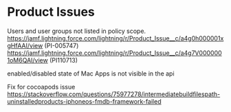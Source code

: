 #  Product Issues
Users and user groups not listed in policy scope. https://jamf.lightning.force.com/lightning/r/Product_Issue__c/a4g0h000001xgHfAAI/view (PI-005747)
    https://jamf.lightning.force.com/lightning/r/Product_Issue__c/a4g7V0000001oM6QAI/view (PI110713)
    
enabled/disabled state of Mac Apps is not visible in the api

Fix for cocoapods issue
https://stackoverflow.com/questions/75977278/intermediatebuildfilespath-uninstalledproducts-iphoneos-fmdb-framework-failed

